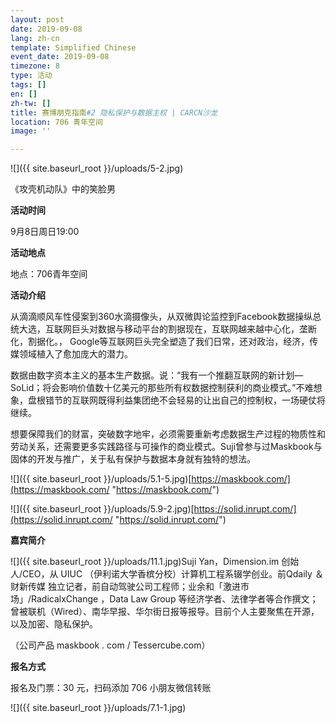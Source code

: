 ```yaml
---
layout: post
date: 2019-09-08
lang: zh-cn
template: Simplified Chinese
event_date: 2019-09-08
timezone: 8
type: 活动
tags: []
en: []
zh-tw: []
title: 赛博朋克指南#2 隐私保护与数据主权 | CARCN沙龙
location: 706 青年空间
image: ''

---
```

![]({{ site.baseurl_root }}/uploads/5-2.jpg)

《攻壳机动队》中的笑脸男

**活动时间**

9月8日周日19:00

**活动地点**

地点：706青年空间

**活动介绍**

从滴滴顺风车性侵案到360水滴摄像头，从双微舆论监控到Facebook数据操纵总统大选，互联网巨头对数据与移动平台的割据现在，互联网越来越中心化，垄断化，割据化。， Google等互联网巨头完全塑造了我们日常，还对政治，经济，传媒领域植入了愈加庞大的潜力。

数据由数字资本主义的基本生产数据。说：“我有一个推翻互联网的新计划—SoLid；将会影响价值数十亿美元的那些所有权数据控制获利的商业模式。”不难想象，盘根错节的互联网既得利益集团绝不会轻易的让出自己的控制权，一场硬仗将继续。

想要保障我们的财富，突破数字地牢，必须需要重新考虑数据生产过程的物质性和劳动关系，还需要更多实践路径与可操作的商业模式。Suji曾参与过Maskbook与固体的开发与推广，关于私有保护与数据本身就有独特的想法。

![]({{ site.baseurl_root }}/uploads/5.1-5.jpg)[https://maskbook.com/](https://maskbook.com/ "https://maskbook.com/")

![]({{ site.baseurl_root }}/uploads/5.9-2.jpg)[https://solid.inrupt.com/](https://solid.inrupt.com/ "https://solid.inrupt.com/")

**嘉宾简介**

![]({{ site.baseurl_root }}/uploads/11.1.jpg)Suji Yan，Dimension.im 创始人/CEO，从 UIUC （伊利诺大学香槟分校）计算机工程系辍学创业。前Qdaily ＆ 财新传媒 独立记者，前自动驾驶公司工程师；业余和「激进市场」/RadicalxChange ，Data Law Group 等经济学者、法律学者等合作撰文；曾被联机（Wired）、南华早报、华尔街日报等报导。目前个人主要聚焦在开源，以及加密、隐私保护。

（公司产品 maskbook . com / Tessercube.com）

**报名方式**

报名及门票：30 元，扫码添加 706 小朋友微信转账

![]({{ site.baseurl_root }}/uploads/7.1-1.jpg)